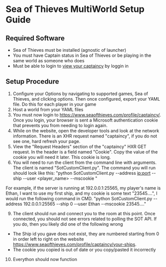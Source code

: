 # Sea of Thieves MultiWorld Setup Guide

## Required Software

- Sea of Thieves must be installed (agnostic of launcher)
- You must have Captain status in Sea of Thieves or be playing in the same world as someone who does
- Must be able to login to [view your captaincy](https://www.seaofthieves.com/profile/captaincy) by loggin in

## Setup Procedure

1. Configure your Options by navigating to supported games, Sea of Thieves, and clicking options. Then once configured, export your YAML file. Do this for each player in your game
2. Host a world from your YAML files
3. You must now login to https://www.seaofthieves.com/profile/captaincy/. Once you login, your browser is sent a Microsoft authentication cookie that prevents you from needing to login again.
4. While on the website, open the developer tools and look at the network information. There is an XHR request named "captaincy", if you do not see one, hard refresh your page.
5. View the "Request Headers" section of the "captaincy" HXR GET request. In the header is a field named "Cookie". Copy the value of the cookie you will need it later. This cookie is long.
8. You will need to run the client from the command line with arguments. The client is named "SotCustomClient.py". The command you will run should look like this:
"python SotCustomClient.py --address <ip:port> --ship <id> --user <player_name> --mscookie <cookie>"

For example, if the server is running at 192.0.0.1:25565, my player's name is Ethan, I want to use my first ship, and my cookie is some text "23545....", I would run the following command in CMD.
"python SotCustomClient.py --address 192.0.0.1:25565 --ship 0 --user Ethan --mscookie 23545...."

9. The client should run and connect you to the room at this point. Once connected, you should not see errors related to polling the SOT API. If you do, then you likely did one of the following wrong
- The Ship id you gave does not exist, they are numbered starting from 0 in order left to right on the website https://www.seaofthieves.com/profile/captaincy/your-ships.
- The cookie you copied is out of date or you copy/pasted it incorrectly
10. Everython should now function
